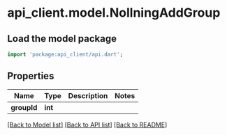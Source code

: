 # api_client.model.NollningAddGroup

## Load the model package
```dart
import 'package:api_client/api.dart';
```

## Properties
Name | Type | Description | Notes
------------ | ------------- | ------------- | -------------
**groupId** | **int** |  | 

[[Back to Model list]](../README.md#documentation-for-models) [[Back to API list]](../README.md#documentation-for-api-endpoints) [[Back to README]](../README.md)


